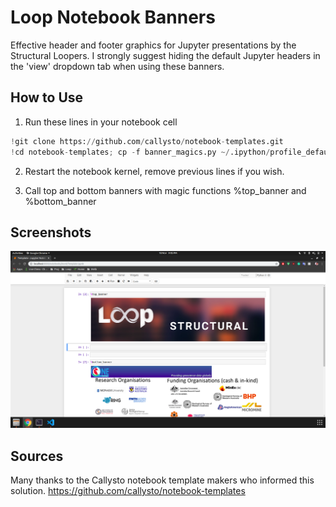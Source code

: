 # Loop Notebook Banners

Effective header and footer graphics for Jupyter presentations by the Structural Loopers. I strongly suggest hiding the default Jupyter headers in the 'view' dropdown tab when using these banners.

## How to Use

1. Run these lines in your notebook cell

```python
!git clone https://github.com/callysto/notebook-templates.git
!cd notebook-templates; cp -f banner_magics.py ~/.ipython/profile_default/startup
```

2. Restart the notebook kernel, remove previous lines if you wish.

3. Call top and bottom banners with magic functions %top_banner and %bottom_banner

## Screenshots

![Header and Footer](/screenshot.png?raw=true "Optional Title")

## Sources

Many thanks to the Callysto notebook template makers who informed this solution.
https://github.com/callysto/notebook-templates